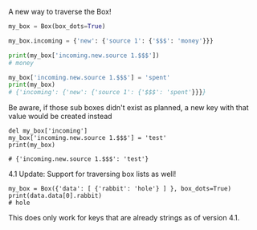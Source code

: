 A new way to traverse the Box!

```python
my_box = Box(box_dots=True)

my_box.incoming = {'new': {'source 1': {'$$$': 'money'}}}

print(my_box['incoming.new.source 1.$$$'])
# money

my_box['incoming.new.source 1.$$$'] = 'spent'
print(my_box)
# {'incoming': {'new': {'source 1': {'$$$': 'spent'}}}}
```

Be aware, if those sub boxes didn\'t exist as planned, a new key with
that value would be created instead

```.python
del my_box['incoming']
my_box['incoming.new.source 1.$$$'] = 'test'
print(my_box)

# {'incoming.new.source 1.$$$': 'test'}
```

4.1 Update: Support for traversing box lists as well!

```.python
my_box = Box({'data': [ {'rabbit': 'hole'} ] }, box_dots=True)
print(data.data[0].rabbit)
# hole
```

This does only work for keys that are already strings as of version 4.1.
